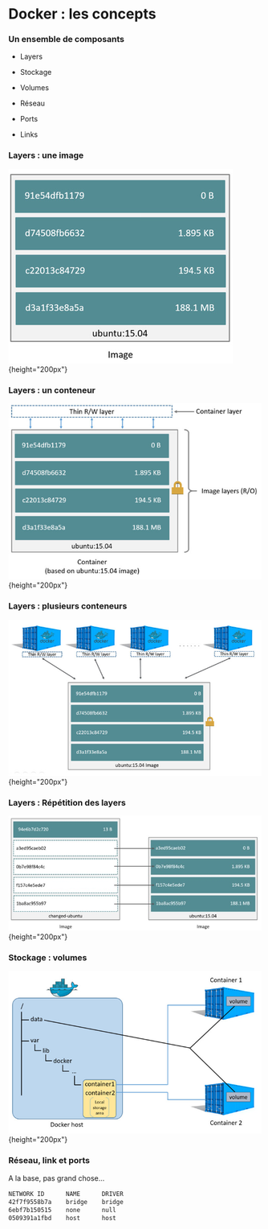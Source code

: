 # Docker : les concepts

### Un ensemble de composants

- Layers

- Stockage

- Volumes

- Réseau

- Ports

- Links

### Layers : une image

![image](images/docker/image-layers.jpg){height="200px"}

### Layers : un conteneur

![image](images/docker/container-layers.jpg){height="200px"}

### Layers : plusieurs conteneurs

![image](images/docker/sharing-layers.jpg){height="200px"}

### Layers : Répétition des layers

![image](images/docker/saving-space.jpg){height="200px"}

### Stockage : volumes

![image](images/docker/shared-volume.jpg){height="200px"}

### Réseau, link et ports

A la base, pas grand chose...

```
NETWORK ID      NAME      DRIVER
42f7f9558b7a    bridge    bridge
6ebf7b150515    none      null
0509391a1fbd    host      host
```


